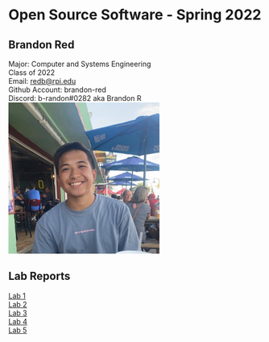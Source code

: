 # Open Source Software - Spring 2022
## Brandon Red

Major: Computer and Systems Engineering  
Class of 2022  
Email: redb@rpi.edu  
Github Account: brandon-red  
Discord: b-randon#0282 aka Brandon R   
<img src="labs/lab-01/Images/redb-picture.jpg" width="300" height="300">    

## Lab Reports
[Lab 1](labs/lab-01/report.md)  
[Lab 2](labs/lab-02/report.md)  
[Lab 3](labs/lab-03/report.md)  
[Lab 4](labs/lab-04/report.md)  
[Lab 5](labs/lab-05/report.md)